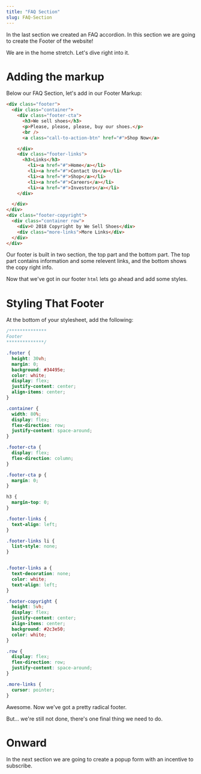 ```yaml
---
title: "FAQ Section"
slug: FAQ-Section
---
```

In the last section we created an FAQ accordion. In this section we are going to create the Footer of the website!

We are in the home stretch. Let's dive right into it.

# Adding the markup
Below our FAQ Section, let's add in our Footer Markup:

```HTML
<div class="footer">
  <div class="container">
    <div class="footer-cta">
      <h3>We sell shoes</h3>
      <p>Please, please, please, buy our shoes.</p>
      <br />
      <a class="call-to-action-btn" href="#">Shop Now</a>

    </div>
    <div class="footer-links">
      <h3>Links</h3>
        <li><a href="#">Home</a></li>
        <li><a href="#">Contact Us</a></li>
        <li><a href="#">Shop</a></li>
        <li><a href="#">Careers</a></li>
        <li><a href="#">Investors</a></li>
    </div>

  </div>
</div>
<div class="footer-copyright">
  <div class="container row">
    <div>© 2018 Copyright by We Sell Shoes</div>
    <div class="more-links">More Links</div>
  </div>
</div>

```
Our footer is built in two section, the top part and the bottom part. The top part contains information and some relevent links, and the bottom shows the copy right info.

Now that we've got in our footer ```html``` lets go ahead and add some styles.

# Styling That Footer

At the bottom of your stylesheet, add the following:

```CSS
/**************
Footer
**************/

.footer {
  height: 30vh;
  margin: 0;
  background: #34495e;
  color: white;
  display: flex;
  justify-content: center;
  align-items: center;
}

.container {
  width: 80%;
  display: flex;
  flex-direction: row;
  justify-content: space-around;
}

.footer-cta {
  display: flex;
  flex-direction: column;
}

.footer-cta p {
  margin: 0;
}

h3 {
  margin-top: 0;
}

.footer-links {
  text-align: left;
}

.footer-links li {
  list-style: none;
}


.footer-links a {
  text-decoration: none;
  color: white;
  text-align: left;
}

.footer-copyright {
  height: 5vh;
  display: flex;
  justify-content: center;
  align-items: center;
  background: #2c3e50;
  color: white;
}

.row {
  display: flex;
  flex-direction: row;
  justify-content: space-around;
}

.more-links {
  cursor: pointer;
}
```  

Awesome. Now we've got a pretty radical footer.

But... we're still not done, there's one final thing we need to do.

# Onward

In the next section we are going to create a popup form with an incentive to subscribe.   
